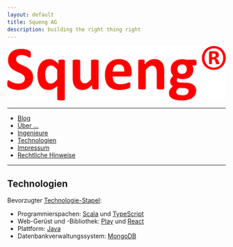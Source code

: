 ```yaml
---
layout: default
title: Squeng AG
description: building the right thing right
---
```


![Squeng AG's logo](SquengL.png)

---

- [Blog](https://squeng.wordpress.com/)
- [Über …](index.md)
- [Ingenieure](ingenieure.md)
- [Technologien](technologien.md)
- [Impressum](impressum.md)
- [Rechtliche Hinweise](rechtliche_hinweise.md)

---

## Technologien

Bevorzugter [Technologie-Stapel](https://stackshare.io/):

- Programmierspachen: [Scala](https://www.scala-lang.org/) und [TypeScript](https://www.typescriptlang.org/)
- Web-Gerüst und -Bibliothek: [Play](https://www.playframework.com/) und [React](https://reactjs.org/)
- Plattform: [Java](https://dev.java/)
- Datenbankverwaltungssystem: [MongoDB](https://www.mongodb.com/)
